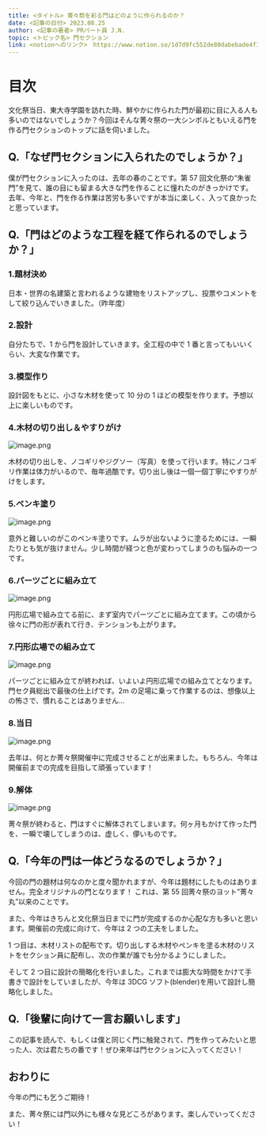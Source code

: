 ```yaml
---
title: <タイトル> 菁々祭を彩る門はどのように作られるのか？
date: <記事の日付> 2023.08.25
author: <記事の著者> PRパート員 J.N.
topic: <トピック名> 門セクション
link: <notionへのリンク>　https://www.notion.so/1d7d9fc552de80dabebade4f1ac19b26
---
```

# 目次

文化祭当日、東大寺学園を訪れた時、鮮やかに作られた門が最初に目に入る人も多いのではないでしょうか？今回はそんな菁々祭の一大シンボルともいえる門を作る門セクションのトップに話を伺いました。

## Q.「なぜ門セクションに入られたのでしょうか？」

僕が門セクションに入ったのは、去年の春のことです。第 57 回文化祭の“朱雀門”を見て、誰の目にも留まる大きな門を作ることに憧れたのがきっかけです。去年、今年と、門を作る作業は苦労も多いですが本当に楽しく、入って良かったと思っています。

## **Q.「門はどのような工程を経て作られるのでしょうか？」**

### **1.題材決め**

日本・世界の名建築と言われるような建物をリストアップし、投票やコメントをして絞り込んでいきました。（昨年度）

### **2.設計**

自分たちで、1 から門を設計していきます。全工程の中で 1 番と言ってもいいくらい、大変な作業です。

### **3.模型作り**

設計図をもとに、小さな木材を使って 10 分の 1 ほどの模型を作ります。予想以上に楽しいものです。

### **4.木材の切り出し＆やすりがけ**

![image.png](image.png)

木材の切り出しを、ノコギリやジグソー（写真）を使って行います。特にノコギリ作業は体力がいるので、毎年過酷です。切り出し後は一個一個丁寧にやすりがけをします。

### **5.ペンキ塗り**

![image.png](image%201.png)

意外と難しいのがこのペンキ塗りです。ムラが出ないように塗るためには、一瞬たりとも気が抜けません。少し時間が経つと色が変わってしまうのも悩みの一つです。

### **6.パーツごとに組み立て**

![image.png](image%202.png)

円形広場で組み立てる前に、まず室内でパーツごとに組み立てます。この頃から徐々に門の形が表れて行き、テンションも上がります。

### **7.円形広場での組み立て**

![image.png](image%203.png)

パーツごとに組み立てが終われば、いよいよ円形広場での組み立てとなります。門セク員総出で最後の仕上げです。2m の足場に乗って作業するのは、想像以上の怖さで、慣れることはありません…

### **8.当日**

![image.png](image%204.png)

去年は、何とか菁々祭開催中に完成させることが出来ました。もちろん、今年は開催前までの完成を目指して頑張っています！

### **9.解体**

![image.png](image%205.png)

菁々祭が終わると、門はすぐに解体されてしまいます。何ヶ月もかけて作った門を、一瞬で壊してしまうのは、虚しく、儚いものです。

## **Q.「今年の門は一体どうなるのでしょうか？」**

今回の門の題材は何なのかと度々聞かれますが、今年は題材にしたものはありません。完全オリジナルの門となります！ これは、第 55 回菁々祭のヨット”菁々丸”以来のことです。

また、今年はきちんと文化祭当日までに門が完成するのか心配な方も多いと思います。開催前の完成に向けて、今年は 2 つの工夫をしました。

1 つ目は、木材リストの配布です。切り出しする木材やペンキを塗る木材のリストをセクション員に配布し、次の作業が誰でも分かるようにしました。

そして 2 つ目に設計の簡略化を行いました。これまでは膨大な時間をかけて手書きで設計をしていましたが、今年は 3DCG ソフト(blender)を用いて設計し簡略化しました。

## **Q.「後輩に向けて一言お願いします」**

この記事を読んで、もしくは僕と同じく門に触発されて、門を作ってみたいと思った人、次は君たちの番です！ぜひ来年は門セクションに入ってください！

## **おわりに**

今年の門にも乞うご期待！

また、菁々祭には門以外にも様々な見どころがあります。楽しんでいってください！

